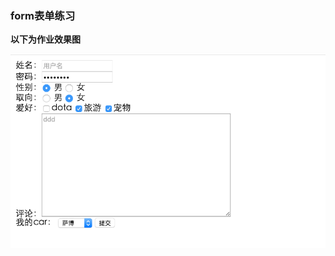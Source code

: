 ### form表单练习
**以下为作业效果图**

![作业要求](https://github.com/chenshangshuo/jscode/blob/master/images/%E6%95%88%E6%9E%9C%E5%9B%BE.png?raw=true)
